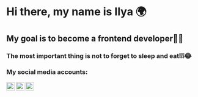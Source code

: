 # Hi there, my name is Ilya 🌍
## My goal is to become a frontend developer🚀😎
### The most important thing is not to forget to sleep and eat❕❕❕😂

### My social media accounts:

[<img align="left" alt="codeSTACKr | Instagram" width="22px" src="https://cdn.jsdelivr.net/npm/simple-icons@v3/icons/vk.svg" />][vkontakte]
[<img align="left" alt="codeSTACKr | LinkedIn" width="22px" src="https://cdn.jsdelivr.net/npm/simple-icons@v3/icons/twitter.svg" />][twitter]
[<img align="left" alt="codeSTACKr | Instagram" width="22px" src="https://cdn.jsdelivr.net/npm/simple-icons@v3/icons/instagram.svg" />][instagram]

[vkontakte]: https://vk.com/yudin2401/
[instagram]: https://www.instagram.com/llya_yudin/
[twitter]: https://twitter.com/EliasYDoe
